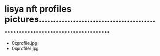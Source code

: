 # lisya nft profiles pictures..............................................................................
- 0xprofile.jpg
- 0xprofile1.jpg
